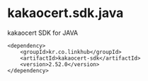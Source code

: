 kakaocert.sdk.java
================

kakaocert SDK for JAVA


    <dependency>
        <groupId>kr.co.linkhub</groupId>
        <artifactId>kakaocert-sdk</artifactId>
        <version>2.52.0</version>
    </dependency>
